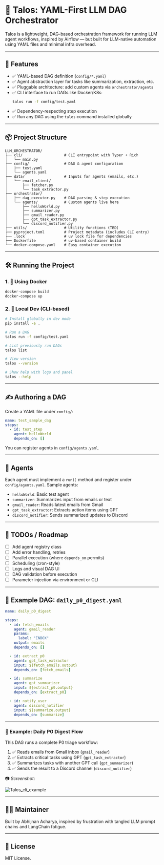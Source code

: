 # 🧠 Talos: YAML-First LLM DAG Orchestrator

Talos is a lightweight, DAG-based orchestration framework for running LLM agent workflows, inspired by Airflow — but built for LLM-native automation using YAML files and minimal infra overhead.

---

## 🚀 Features

- ✅ YAML-based DAG definition (`config/*.yaml`)
- ✅ Agent abstraction layer for tasks like summarization, extraction, etc.
- ✅ Pluggable architecture: add custom agents via `orchestrator/agents`
- ✅ CLI interface to run DAGs like Docker/K8s:
  ```bash
  talos run -f config/test.yaml
  ```
- ✅ Dependency-respecting step execution
- ✅ Run any DAG using the `talos` command installed globally

---

## 📦 Project Structure

```
LLM_ORCHESTRATOR/
├── cli/                   # CLI entrypoint with Typer + Rich
│   └── main.py
├── config/                # DAG & agent configuration
│   ├── test.yaml
│   └── agents.yaml
├── data/                  # Inputs for agents (emails, etc.)
│   └── email_client/
│       ├── fetcher.py
│       └── task_extractor.py
├── orchestrator/
│   ├── dag_executor.py    # DAG parsing & step execution
│   └── agents/            # Custom agents live here
│       ├── helloWorld.py
│       ├── summarizer.py
│       ├── gmail_reader.py
│       ├── gpt_task_extractor.py
│       └── discord_notifier.py
├── utils/                 # Utility functions (TBD)
├── pyproject.toml         # Project metadata (includes CLI entry)
├── .lock                  # uv lock file for dependencies
├── Dockerfile             # uv-based container build
└── docker-compose.yaml    # Easy container execution
```

---

## 🛠️ Running the Project

### 1. 🐳 Using Docker

```bash
docker-compose build
docker-compose up
```

### 2. 🧪 Local Dev (CLI-based)

```bash
# Install globally in dev mode
pip install -e .

# Run a DAG
talos run -f config/test.yaml

# List previously run DAGs
talos list

# View version
talos --version

# Show help with logo and panel
talos --help
```

---

## ✍️ Authoring a DAG

Create a YAML file under `config/`:

```yaml
name: test_sample_dag
steps:
  - id: test_step
    agent: helloWorld
    depends_on: []
```

You can register agents in `config/agents.yaml`.

---

## 🧩 Agents

Each agent must implement a `run()` method and register under `config/agents.yaml`. Sample agents:

- `helloWorld`: Basic test agent
- `summarizer`: Summarizes input from emails or text
- `gmail_reader`: Reads latest emails from Gmail
- `gpt_task_extractor`: Extracts action items using GPT
- `discord_notifier`: Sends summarized updates to Discord

---

## 🧱 TODOs / Roadmap

- [ ] Add agent registry class
- [ ] Add error handling, retries
- [ ] Parallel execution (where `depends_on` permits)
- [ ] Scheduling (cron-style)
- [ ] Logs and visual DAG UI
- [ ] DAG validation before execution
- [ ] Parameter injection via environment or CLI

---

## 📄 Example DAG: `daily_p0_digest.yaml`

```yaml
name: daily_p0_digest

steps:
  - id: fetch_emails
    agent: gmail_reader
    params:
      label: "INBOX"
    output: emails
    depends_on: []

  - id: extract_p0
    agent: gpt_task_extractor
    input: ${fetch_emails.output}
    depends_on: [fetch_emails]

  - id: summarize
    agent: gpt_summarizer
    input: ${extract_p0.output}
    depends_on: [extract_p0]

  - id: notify_user
    agent: discord_notifier
    input: ${summarize.output}
    depends_on: [summarize]
```

---

### 📸 Example: Daily P0 Digest Flow

This DAG runs a complete P0 triage workflow:

1. ✅ Reads emails from Gmail inbox (`gmail_reader`)
2. ✅ Extracts critical tasks using GPT (`gpt_task_extractor`)
3. ✅ Summarizes tasks with another GPT call (`gpt_summarizer`)
4. ✅ Sends the result to a Discord channel (`discord_notifier`)

📷 _Screenshot_:

![Talos_cli_example](https://github.com/user-attachments/assets/8e2691df-ed2e-405f-b622-56149a02f18c)

---

## 🧑‍💻 Maintainer

Built by Abhijnan Acharya, inspired by frustration with tangled LLM prompt chains and LangChain fatigue.

---

## 📄 License

MIT License.
